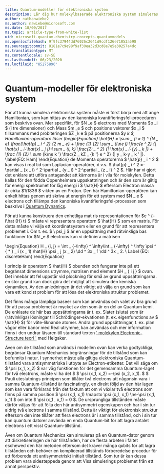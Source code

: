 ```yaml
---
title: Quantum-modeller för elektroniska system
description: Lär dig hur molekylbaserade elektroniska system simuleras med Quantum-modellering.
author: nathanwiebe2
ms.author: nawiebe@microsoft.com
ms.date: 10/09/2017
ms.topic: article-type-from-white-list
uid: microsoft.quantum.chemistry.concepts.quantummodels
ms.openlocfilehash: 9f9fc37944dd76026c2641d9cdf126e71053a598
ms.sourcegitcommit: 0181e7c9e98f9af30ea32d3cd8e7e5e30257a4dc
ms.translationtype: MT
ms.contentlocale: sv-SE
ms.lasthandoff: 06/23/2020
ms.locfileid: "85275896"
---
```

# <a name="quantum-models-for-electronic-systems"></a>Quantum-modeller för elektroniska system

För att kunna simulera elektroniska system måste vi först börja med att ange Hamiltonian, som kan hittas av den kanoniska kvantifieringsfel-proceduren som beskrivs ovan.
Mer specifikt, för $N _e $ electrons med Momenta $p _i $ (i tre dimensioner) och Mass $m _e $ och positions vektorer $x _i $ tillsammans med probiteringen $Z _k e $ på positionerna $y _k $, Hamiltonian-operatorn läser \begin{Equation} \hat{H} = \sum \_ {i = 1} ^ {N \_ e} \frac{\hat{p} \_ i ^ 2} {2 m \_ e} + \frac {1} {2} \sum \_ {i\ne j} \frac{e ^ 2} {| \hat{x} \_ i-\hat{x} \_ j |}-\sum \_ {i, k} \frac{Z: \_ ^ 2} {| \hat{x} \_ i-{y} \_ k |} + \frac {1} {2} \ sum_ {k\ne k '} \frac{Z \_ kZ \_ {k '} e ^ 2} {| y \_ k-y \_ k ' |}. \label{EQ: Ham} \end{Equation} de Momenta operatorerna $ \hat{p} \_ i ^ 2 $ kan visas i real tid som Laplacian-operatörer, d.v.s. $ \hat{p} \_ i ^ 2 =-\partial \_ {x \_ i} ^ 2-\partial \_ {y \_ i} ^ 2-\partial \_ {z \_ i} ^ 2 $.
Här har vi gjort det enklare att utföra antagandet att kärnorna är i vila för molekylen.
Detta kallas för den födda Oppenheimera uppskattningen och är den som är giltig för energi spektrumet för låg energi i $ \hat{H} $ eftersom Electron massa är cirka $1/1836 $ vikten av en Proton.
Den här Hamiltonian-operatören kan enkelt hittas genom att skriva ut energin för ett system med $N \_ e $ electrons och tillämpa den kanoniska kvantifieringsfel-processen som beskrivs i [Quantum Dynamics](xref:microsoft.quantum.chemistry.concepts.quantumdynamics).

För att kunna konstruera den enhetliga mat ris representationen för $e ^ {-i\hat {H} t} $ måste vi representera operatorn $ \hat{H} $ som en matris.
För detta måste vi välja ett koordinatsystem eller en grund för att representera problemet i.
Om t. ex. $ \ psi_j $ är en uppsättning med rätvinkliga bas funktioner för $N _e $ electrons kan vi definiera matrisen

\begin{Equation} H \_ {i, j} = \int \_ {-\infty} ^ \infty\int \_ {-\infty} ^ \infty \psi ^ { \* } \_ i (x \_ 1) \hat{H} \psi \_ j (x \_ 2) \dd ^ 3x \_ 1 \dd ^ 3x \_ 2. \ Label {EQ: discreteHam} \end{Equation}

I princip är operatorn $ \hat{H} $ obunden och fungerar inte på ett begränsat dimensions utrymme, matrisen med element $H \_ \{ i j \} $ ovan.
Det innebär att fel uppstår vid plockning för små av grund uppsättningarna. en stor grund kan dock göra det möjligt att simulera den kemiska dynamiken.
Av den anledningen är det viktigt att välja en grund som kan vara ett koncist problem för att lösa det elektroniska struktur problemet.

Det finns många lämpliga baseer som kan användas och valet av bra grund för att passa problemet är mycket av den som är en del av Quantum kemi.
De enklaste de här bas uppsättningarna är t. ex. Slater (sluta) som är (rätvinkliga) lösningar till Schrödinger-ekvationen (t. ex. eigenfunctions av $ \hat{H} $) för väte-liknande atomer.
Andra grund uppsättningar, t. ex. plan vågor eller banor med Real utrymme, kan användas och mer information finns i den undrar läsaren till standard texten [' molekylen Electronic-Structure teori '](https://onlinelibrary.wiley.com/doi/book/10.1002/9781119019572) med Helgaker.

Även om de tillstånd som används i modellen ovan kan verka godtyckliga, begränsar Quantum Mechanics begränsningar för de tillstånd som kan befunnits i natur.
I synnerhet måste alla giltiga elektroniska Quantum-tillstånd vara antisymmetriska i utbyte av Electron-etiketter.
Det vill säga om $ \psi (x_1, x_2) $ var våg funktionen för det gemensamma Quantum-läget för två electrons, måste vi ha det $ $ \psi (x_1, x_2) =-\psi (x_2, x_1).
$ $ Pauli uteslutnings principen som tillåter två electrons att någonsin vara i samma Quantum-tillstånd är fascinatingly, en direkt följd av den här lagen som kan vara förklarad från det faktum att om vi växlar två electrons som finns på samma position $ \psi (x_1, x_1) \mapsto \psi (x_1, x_1) \ne-\psi (x_1, x_1) $ om inte $ \psi (x_1 , x_1) = 0 $.
De ursprungliga tillstånden måste därför väljas för att följa den här antisymmetri egenskapen och har i sin tur aldrig två electrons i samma tillstånd.
Detta är viktigt för elektronisk struktur eftersom den inte tillåter att flera electrons är i samma tillstånd, och i sin tur kan quantum datorer använda en enda Quantum-bit för att lagra antalet electrons i ett visst Quantum-tillstånd.

Även om Quantum Mechanics kan simuleras på en Quantum-dator genom att diskretiseringen de här tillstånden, har de flesta arbeten i fältet eschewed den här metoden eftersom det kräver många qubits för att lagra tillstånden och behöver en komplicerad tillstånds förberedelse procedur för att förbereda ett antisymmetriskt initialt tillstånd.
Som tur är kan dessa problem vara sidesteppeda genom att Visa simulerings problemet från ett annat perspektiv.
